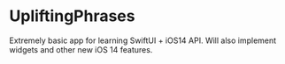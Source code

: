 #  UpliftingPhrases

Extremely basic app for learning SwiftUI + iOS14 API.  Will also implement widgets and other new iOS 14 features.
